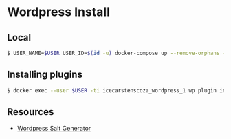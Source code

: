 # Wordpress Install

## Local

```bash
$ USER_NAME=$USER USER_ID=$(id -u) docker-compose up --remove-orphans --build
```

## Installing plugins
```bash
$ docker exec --user $USER -ti icecarstenscoza_wordpress_1 wp plugin install mailchimp-for-wp jetpack imsanity the-events-calendar updraftplus --activate
```

## Resources
* [Wordpress Salt Generator](https://api.wordpress.org/secret-key/1.1/salt/)
